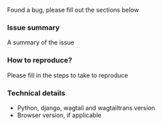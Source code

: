 Found a bug, please fill out the sections below

### Issue summary

A summary of the issue

### How to reproduce?

Please fill in the steps to take to reproduce

### Technical details

* Python, django, wagtail and wagtailtrans version
* Browser version, if applicable

